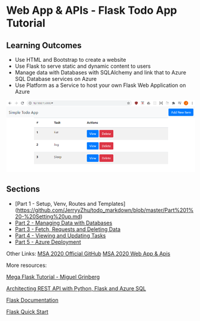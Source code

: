 # Web App & APIs - Flask Todo App Tutorial

## Learning Outcomes

* Use HTML and Bootstrap to create a website
* Use Flask to serve static and dynamic content to users
* Manage data with Databases with SQLAlchemy and link that to Azure SQL Database services on Azure
* Use Platform as a Service to host your own Flask Web Application on Azure

![Our new website](./todo_images/static_html.png)

## Sections

* [Part 1 - Setup, Venv, Routes and Templates] (https://github.com/JerryyZhu/todo_markdown/blob/master/Part%201%20-%20Setting%20up.md)
* [Part 2 - Managing Data with Databases](https://github.com/JerryyZhu/todo_markdown/blob/master/Part%202%20-%20Managing%20Data%20with%20Databases%20and%20Forms.md)
* [Part 3 - Fetch, Requests and Deleting Data](https://github.com/JerryyZhu/todo_markdown/blob/master/Part%203%20-%20Deleting%20Tasks.md)
* [Part 4 - Viewing and Updating Tasks](https://github.com/JerryyZhu/todo_markdown/blob/master/Part%204%20-%20Viewing%20and%20Updating%20Tasks.md)
* [Part 5 - Azure Deployment](https://github.com/JerryyZhu/todo_markdown/blob/master/Part%205%20-%20Azure%20Deployment.md)

Other Links:
[MSA 2020 Official GitHub](https://github.com/AUMSA/2020-MSA-content)
[MSA 2020 Web App & Apis](https://github.com/AUMSA/2020-MSA-content/tree/master/Workshops/Git%20%26%20GitHub)

More resources:

[Mega Flask Tutorial - Miguel Grinberg](https://blog.miguelgrinberg.com/post/the-flask-mega-tutorial-part-i-hello-world)

[Architecting REST API with Python, Flask and Azure SQL](https://devblogs.microsoft.com/azure-sql/architecting-rest-api-with-python-flask-and-azure-sql/)

[Flask Documentation](https://flask.palletsprojects.com/en/1.1.x/)

[Flask Quick Start](https://flask.palletsprojects.com/en/1.1.x/quickstart/)